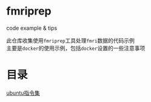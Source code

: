 # fmriprep
  code example &amp; tips  
  
此仓库收集使用`fmriprep`工具处理`fmri`数据的代码示例  
主要是`docker`的使用示例，包括`docker`设置的一些注意事项  

# 目录

[ubuntu指令集](#/fmriprep/ubuntu.md)
